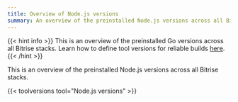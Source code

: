 ```yaml
---
title: Overview of Node.js versions
summary: An overview of the preinstalled Node.js versions across all Bitrise stacks.
---
```


{{< hint info >}}
This is an overview of the preinstalled Go versions across all Bitrise stacks.
Learn how to define tool versions for reliable builds [here](../../tips/Tool%20versions).
{{< /hint >}}

This is an overview of the preinstalled Node.js versions across all Bitrise stacks.

{{< toolversions tool="Node.js versions" >}}

